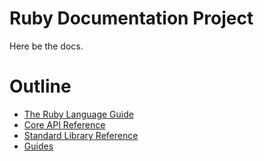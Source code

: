 Ruby Documentation Project
==========================

Here be the docs.


Outline
=======

* [The Ruby Language Guide](language)
* [Core API Reference](core)
* [Standard Library Reference](library)
* [Guides](guides)
